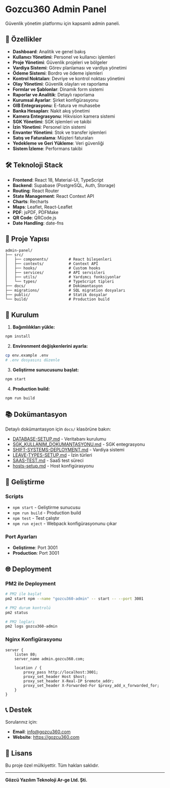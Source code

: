 # Gozcu360 Admin Panel

Güvenlik yönetim platformu için kapsamlı admin paneli.

## 🚀 Özellikler

- **Dashboard**: Analitik ve genel bakış
- **Kullanıcı Yönetimi**: Personel ve kullanıcı işlemleri
- **Proje Yönetimi**: Güvenlik projeleri ve bölgeler
- **Vardiya Sistemi**: Görev planlaması ve vardiya yönetimi
- **Ödeme Sistemi**: Bordro ve ödeme işlemleri
- **Kontrol Noktaları**: Devriye ve kontrol noktası yönetimi
- **Olay Yönetimi**: Güvenlik olayları ve raporlama
- **Formlar ve Şablonlar**: Dinamik form sistemi
- **Raporlar ve Analitik**: Detaylı raporlama
- **Kurumsal Ayarlar**: Şirket konfigürasyonu
- **GIB Entegrasyonu**: E-fatura ve muhasebe
- **Banka Hesapları**: Nakit akış yönetimi
- **Kamera Entegrasyonu**: Hikvision kamera sistemi
- **SGK Yönetimi**: SGK işlemleri ve takibi
- **İzin Yönetimi**: Personel izin sistemi
- **Envanter Yönetimi**: Stok ve transfer işlemleri
- **Satış ve Faturalama**: Müşteri faturaları
- **Yedekleme ve Geri Yükleme**: Veri güvenliği
- **Sistem İzleme**: Performans takibi

## 🛠️ Teknoloji Stack

- **Frontend**: React 18, Material-UI, TypeScript
- **Backend**: Supabase (PostgreSQL, Auth, Storage)
- **Routing**: React Router
- **State Management**: React Context API
- **Charts**: Recharts
- **Maps**: Leaflet, React-Leaflet
- **PDF**: jsPDF, PDFMake
- **QR Code**: QRCode.js
- **Date Handling**: date-fns

## 📁 Proje Yapısı

```
admin-panel/
├── src/
│   ├── components/         # React bileşenleri
│   ├── contexts/           # Context API
│   ├── hooks/              # Custom hooks
│   ├── services/           # API servisleri
│   ├── utils/              # Yardımcı fonksiyonlar
│   └── types/              # TypeScript tipleri
├── docs/                   # Dokümantasyon
├── migrations/             # SQL migration dosyaları
├── public/                 # Statik dosyalar
└── build/                  # Production build
```

## 🚀 Kurulum

1. **Bağımlılıkları yükle:**

```bash
npm install
```

2. **Environment değişkenlerini ayarla:**

```bash
cp env.example .env
# .env dosyasını düzenle
```

3. **Geliştirme sunucusunu başlat:**

```bash
npm start
```

4. **Production build:**

```bash
npm run build
```

## 📚 Dokümantasyon

Detaylı dokümantasyon için `docs/` klasörüne bakın:

- [DATABASE-SETUP.md](docs/DATABASE-SETUP.md) - Veritabanı kurulumu
- [SGK_KULLANIM_DOKUMANTASYONU.md](docs/SGK_KULLANIM_DOKUMANTASYONU.md) - SGK entegrasyonu
- [SHIFT-SYSTEMS-DEPLOYMENT.md](docs/SHIFT-SYSTEMS-DEPLOYMENT.md) - Vardiya sistemi
- [LEAVE-TYPES-SETUP.md](docs/LEAVE-TYPES-SETUP.md) - İzin türleri
- [SAAS-TEST.md](docs/SAAS-TEST.md) - SaaS test süreci
- [hosts-setup.md](docs/hosts-setup.md) - Host konfigürasyonu

## 🔧 Geliştirme

### Scripts

- `npm start` - Geliştirme sunucusu
- `npm run build` - Production build
- `npm test` - Test çalıştır
- `npm run eject` - Webpack konfigürasyonunu çıkar

### Port Ayarları

- **Geliştirme**: Port 3001
- **Production**: Port 3001

## 🌐 Deployment

### PM2 ile Deployment

```bash
# PM2 ile başlat
pm2 start npm --name "gozcu360-admin" -- start -- --port 3001

# PM2 durum kontrolü
pm2 status

# PM2 logları
pm2 logs gozcu360-admin
```

### Nginx Konfigürasyonu

```nginx
server {
    listen 80;
    server_name admin.gozcu360.com;

    location / {
        proxy_pass http://localhost:3001;
        proxy_set_header Host $host;
        proxy_set_header X-Real-IP $remote_addr;
        proxy_set_header X-Forwarded-For $proxy_add_x_forwarded_for;
    }
}
```

## 📞 Destek

Sorularınız için:

- **Email**: info@gozcu360.com
- **Website**: https://gozcu360.com

## 📄 Lisans

Bu proje özel mülkiyettir. Tüm hakları saklıdır.

---

**Gözcü Yazılım Teknoloji Ar-ge Ltd. Şti.**
